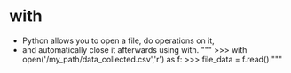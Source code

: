# with

- Python allows you to open a file, do operations on it, 
- and automatically close it afterwards using with.
 """
 		>>> with open('/my_path/data_collected.csv','r') as f:
        >>>   file_data = f.read()
 """